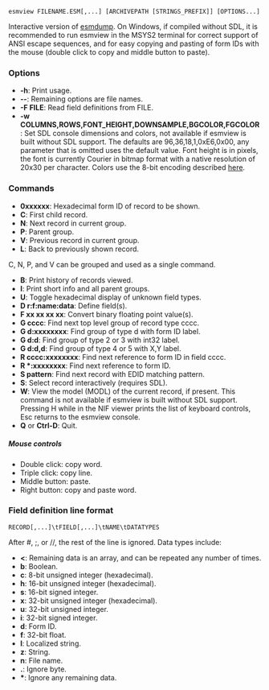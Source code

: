    esmview FILENAME.ESM[,...] [ARCHIVEPATH [STRINGS_PREFIX]] [OPTIONS...]

Interactive version of [esmdump](esmdump.md). On Windows, if compiled without SDL, it is recommended to run esmview in the MSYS2 terminal for correct support of ANSI escape sequences, and for easy copying and pasting of form IDs with the mouse (double click to copy and middle button to paste).

### Options

* **-h**: Print usage.
* **--**: Remaining options are file names.
* **-F FILE**: Read field definitions from FILE.
* **-w COLUMNS,ROWS,FONT_HEIGHT,DOWNSAMPLE,BGCOLOR,FGCOLOR**: Set SDL console dimensions and colors, not available if esmview is built without SDL support. The defaults are 96,36,18,1,0xE6,0x00, any parameter that is omitted uses the default value. Font height is in pixels, the font is currently Courier in bitmap format with a native resolution of 20x30 per character. Colors use the 8-bit encoding described [here](https://en.wikipedia.org/wiki/ANSI_escape_code#8-bit).

### Commands

* **0xxxxxx**: Hexadecimal form ID of record to be shown.
* **C**: First child record.
* **N**: Next record in current group.
* **P**: Parent group.
* **V**: Previous record in current group.
* **L**: Back to previously shown record.

C, N, P, and V can be grouped and used as a single command.

* **B**: Print history of records viewed.
* **I**: Print short info and all parent groups.
* **U**: Toggle hexadecimal display of unknown field types.
* **D r:f:name:data**: Define field(s).
* **F xx xx xx xx**: Convert binary floating point value(s).
* **G cccc**: Find next top level group of record type cccc.
* **G d:xxxxxxxx**: Find group of type d with form ID label.
* **G d:d**: Find group of type 2 or 3 with int32 label.
* **G d:d,d**: Find group of type 4 or 5 with X,Y label.
* **R cccc:xxxxxxxx**: Find next reference to form ID in field cccc.
* **R \*:xxxxxxxx**: Find next reference to form ID.
* **S pattern**: Find next record with EDID matching pattern.
* **S**: Select record interactively (requires SDL).
* **W**: View the model (MODL) of the current record, if present. This command is not available if esmview is built without SDL support. Pressing H while in the NIF viewer prints the list of keyboard controls, Esc returns to the esmview console.
* **Q** or **Ctrl-D**: Quit.

##### Mouse controls

* Double click: copy word.
* Triple click: copy line.
* Middle button: paste.
* Right button: copy and paste word.

### Field definition line format

    RECORD[,...]\tFIELD[,...]\tNAME\tDATATYPES

After #, ;, or //, the rest of the line is ignored. Data types include:

* **<**: Remaining data is an array, and can be repeated any number of times.
* **b**: Boolean.
* **c**: 8-bit unsigned integer (hexadecimal).
* **h**: 16-bit unsigned integer (hexadecimal).
* **s**: 16-bit signed integer.
* **x**: 32-bit unsigned integer (hexadecimal).
* **u**: 32-bit unsigned integer.
* **i**: 32-bit signed integer.
* **d**: Form ID.
* **f**: 32-bit float.
* **l**: Localized string.
* **z**: String.
* **n**: File name.
* **.**: Ignore byte.
* **\***: Ignore any remaining data.

